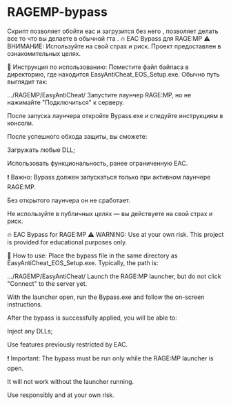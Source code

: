 # RAGEMP-bypass
Скрипт позволяет обойти eac и загрузится без него , позволяет делать все то что вы делаете в обычной гта .
🔥 EAC Bypass для RAGE:MP
⚠️ ВНИМАНИЕ: Используйте на свой страх и риск. Проект предоставлен в ознакомительных целях.

📌 Инструкция по использованию:
Поместите файл байпаса в директорию, где находится EasyAntiCheat_EOS_Setup.exe. Обычно путь выглядит так:


.../RAGEMP/EasyAntiCheat/
Запустите лаунчер RAGE:MP, но не нажимайте "Подключиться" к серверу.

После запуска лаунчера откройте Bypass.exe и следуйте инструкциям в консоли.

После успешного обхода защиты, вы сможете:

Загружать любые DLL;

Использовать функциональность, ранее ограниченную EAC.

❗ Важно:
Bypass должен запускаться только при активном лаунчере RAGE:MP.

Без открытого лаунчера он не сработает.

Не используйте в публичных целях — вы действуете на свой страх и риск.


🔥 EAC Bypass for RAGE:MP
⚠️ WARNING: Use at your own risk. This project is provided for educational purposes only.

📌 How to use:
Place the bypass file in the same directory as EasyAntiCheat_EOS_Setup.exe. Typically, the path is:


.../RAGEMP/EasyAntiCheat/
Launch the RAGE:MP launcher, but do not click "Connect" to the server yet.

With the launcher open, run the Bypass.exe and follow the on-screen instructions.

After the bypass is successfully applied, you will be able to:

Inject any DLLs;

Use features previously restricted by EAC.

❗ Important:
The bypass must be run only while the RAGE:MP launcher is open.

It will not work without the launcher running.

Use responsibly and at your own risk.
